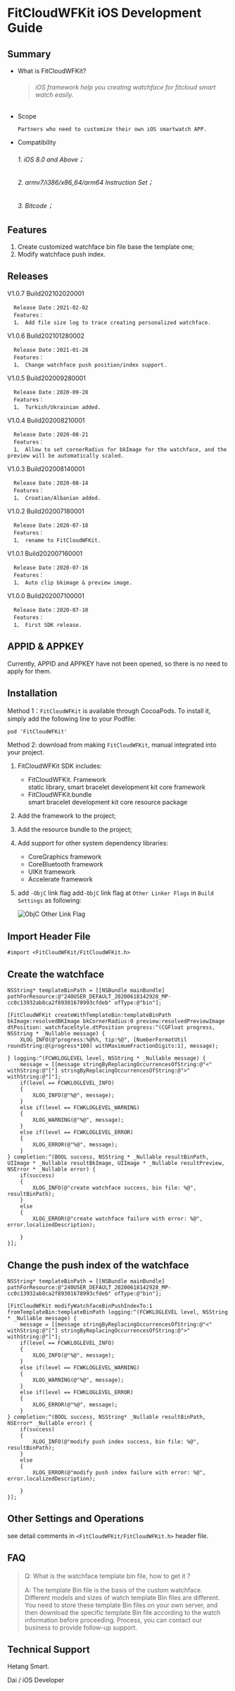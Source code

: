 # FitCloudWFKit iOS Development Guide

## Summary
* What is FitCloudWFKit?

  >###### iOS framework help you creating watchface for fitcloud smart watch easily.

* Scope

  ```
  Partners who need to customize their own iOS smartwatch APP.
  ```

* Compatibility

  ###### 1. iOS 8.0 and Above；

  ###### 2. armv7/i386/x86_64/arm64 Instruction Set；

  ###### 3. Bitcode；


## Features

1. Create customized watchface bin file base the template one;
2. Modify watchface push index.


## Releases

V1.0.7 Build202102020001

```
  Release Date：2021-02-02
  Features：
  1、 Add file size log to trace creating personalized watchface.
```

V1.0.6 Build202101280002

```
  Release Date：2021-01-28
  Features：
  1、 Change watchface push position/index support.
```

V1.0.5 Build202009280001

```
  Release Date：2020-09-28
  Features：
  1、 Turkish/Ukrainian added.
```

V1.0.4 Build202008210001

```
  Release Date：2020-08-21
  Features：
  1、 Allow to set cornerRadius for bkImage for the watchface, and the preview will be automatically scaled.
```

V1.0.3 Build202008140001

```
  Release Date：2020-08-14
  Features：
  1、 Croatian/Albanian added.
```

V1.0.2 Build202007180001

```
  Release Date：2020-07-18
  Features：
  1、 rename to FitCloudWFKit.
```

V1.0.1 Build202007160001

```
  Release Date：2020-07-16
  Features：
  1、 Auto clip bkimage & preview image.
```

V1.0.0 Build202007100001

```
  Release Date：2020-07-10
  Features：
  1、 First SDK release.
```

## APPID & APPKEY

Currently, APPID and APPKEY have not been opened, so there is no need to apply for them.

## Installation

Method 1：`FitCloudWFKit` is available through CocoaPods. To install it, simply add the following line to your Podfile:

```
pod 'FitCloudWFKit'
```

Method 2: download from making ` FitCloudWFKit `, manual integrated into your project.

1. FitCloudWFKit SDK includes:
    * FitCloudWFKit. Framework  
      static library, smart bracelet development kit core framework
    * FitCloudWFKit.bundle   
      smart bracelet development kit core resource package

2. Add the framework to the project;

3. Add the resource bundle to the project;

4. Add support for other system dependency libraries:

    * CoreGraphics framework
    * CoreBluetooth framework
    * UIKit framework
    * Accelerate framework
5. add `-ObjC` link flag
   add`-ObjC` link flag at `Other Linker Flags` in `Build Settings` as following:


   ![ObjC Other Link Flag](media/build_settings.png)


## Import Header File

```objc
#import <FitCloudWFKit/FitCloudWFKit.h>
```

## Create the watchface

```objc
NSString* templateBinPath = [[NSBundle mainBundle] pathForResource:@"240USER_DEFAULT_20200618142928_MP-cc0c13932ab8ca2f89301678993cfdeb" ofType:@"bin"];

[FitCloudWFKit createWithTemplateBin:templateBinPath bkImage:resolvedBKImage bkCornerRadius:0 preview:resolvedPreviewImage dtPosition:_watchfaceStyle.dtPosition progress:^(CGFloat progress, NSString * _Nullable message) {
    XLOG_INFO(@"progress:%@%%, tip:%@", [NumberFormatUtil roundString:@(progress*100) withMaximumFractionDigits:1], message);
    
} logging:^(FCWKLOGLEVEL level, NSString * _Nullable message) {
    message = [[message stringByReplacingOccurrencesOfString:@"<" withString:@"["] stringByReplacingOccurrencesOfString:@">" withString:@"]"];
    if(level == FCWKLOGLEVEL_INFO)
    {
        XLOG_INFO(@"%@", message);
    }
    else if(level == FCWKLOGLEVEL_WARNING)
    {
        XLOG_WARNING(@"%@", message);
    }
    else if(level == FCWKLOGLEVEL_ERROR)
    {
        XLOG_ERROR(@"%@", message);
    }
} completion:^(BOOL success, NSString * _Nullable resultBinPath, UIImage * _Nullable resultBkImage, UIImage * _Nullable resultPreview, NSError * _Nullable error) {
    if(success)
    {
        XLOG_INFO(@"create watchface success, bin file: %@", resultBinPath);
    }
    else
    {
        XLOG_ERROR(@"create watchface failure with error: %@", error.localizedDescription);
        
    }
}];
```

## Change the push index of the watchface
```objc
NSString* templateBinPath = [[NSBundle mainBundle] pathForResource:@"240USER_DEFAULT_20200618142928_MP-cc0c13932ab8ca2f89301678993cfdeb" ofType:@"bin"];

[FitCloudWFKit modifyWatchfaceBinPushIndexTo:1 fromTemplateBin:templateBinPath logging:^(FCWKLOGLEVEL level, NSString * _Nullable message) {
    message = [[message stringByReplacingOccurrencesOfString:@"<" withString:@"["] stringByReplacingOccurrencesOfString:@">" withString:@"]"];
    if(level == FCWKLOGLEVEL_INFO)
    {
        XLOG_INFO(@"%@", message);
    }
    else if(level == FCWKLOGLEVEL_WARNING)
    {
        XLOG_WARNING(@"%@", message);
    }
    else if(level == FCWKLOGLEVEL_ERROR)
    {
        XLOG_ERROR(@"%@", message);
    }
} completion:^(BOOL success, NSString* _Nullable resultBinPath, NSError* _Nullable error) {
    if(success)
    {
        XLOG_INFO(@"modify push index success, bin file: %@", resultBinPath);
    }
    else
    {
        XLOG_ERROR(@"modify push index failure with error: %@", error.localizedDescription);
        
    }
}];
```


## Other Settings and Operations

see detail comments in `<FitCloudWFKit/FitCloudWFKit.h>` header file.

## FAQ

>Q: What is the watchface template bin file, how to get it？
>
>A: The template Bin file is the basis of the custom watchface. Different models and sizes of watch template Bin files are different. You need to store these template Bin files on your own server, and then download the specific template Bin file according to the watch information before proceeding. Process, you can contact our business to provide follow-up support.

## Technical Support

Hetang Smart.

Dai / iOS Developer
